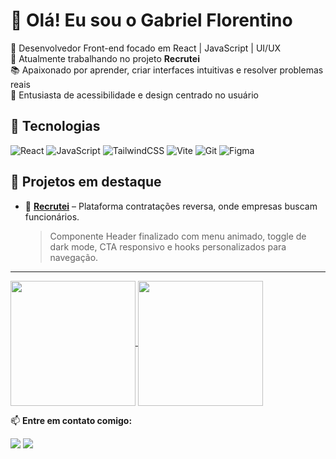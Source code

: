 # 👋 Olá! Eu sou o Gabriel Florentino

🎯 Desenvolvedor Front-end focado em React | JavaScript | UI/UX  
🚀 Atualmente trabalhando no projeto **Recrutei**  
📚 Apaixonado por aprender, criar interfaces intuitivas e resolver problemas reais  
🎨 Entusiasta de acessibilidade e design centrado no usuário  

## 💼 Tecnologias

![React](https://img.shields.io/badge/-React-000?style=flat&logo=react)
![JavaScript](https://img.shields.io/badge/-JavaScript-000?style=flat&logo=javascript)
![TailwindCSS](https://img.shields.io/badge/-Tailwind-000?style=flat&logo=tailwindcss)
![Vite](https://img.shields.io/badge/-Vite-000?style=flat&logo=vite)
![Git](https://img.shields.io/badge/-Git-000?style=flat&logo=git)
![Figma](https://img.shields.io/badge/-Figma-000?style=flat&logo=figma)

## 📂 Projetos em destaque

- 🔹 [**Recrutei**](https://github.com/gabriel-florentino/recruteii) – Plataforma contratações reversa, onde empresas buscam funcionários.
  > Componente Header finalizado com menu animado, toggle de dark mode, CTA responsivo e hooks personalizados para navegação.

---

<a href="https://github.com/anuraghazra/github-readme-stats">
  <img height=200 align="center" src="https://github-readme-stats.vercel.app/api?username=gabriel-florentino&show_icons=true&theme=dark" />
</a>
<a href="https://github.com/anuraghazra/convoychat">
  <img height=200 align="center" src="https://github-readme-stats.vercel.app/api/top-langs?username=gabriel-florentino" />
</a>

📫 **Entre em contato comigo:**

<div> 
  <a href="https://www.instagram.com/dev_gabrielflorentino/" target="_blank"><img src="https://img.shields.io/badge/-Instagram-%23E4405F?style=for-the-badge&logo=instagram&logoColor=white" target="_blank"></a>
  <a href="https://www.linkedin.com/in/gabriel-florentino/" target="_blank"><img src="https://img.shields.io/badge/-LinkedIn-%230077B5?style=for-the-badge&logo=linkedin&logoColor=white" target="_blank"></a>  
</div>


